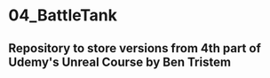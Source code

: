 # 04_BattleTank

## Repository to store versions from 4th part of Udemy's Unreal Course by Ben Tristem
